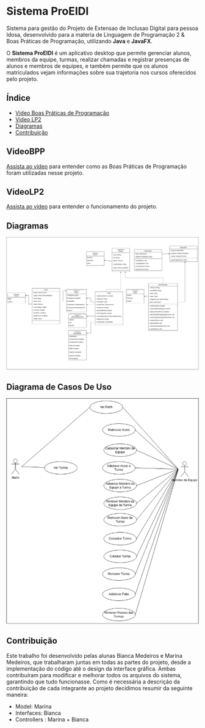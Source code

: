 # Sistema ProEIDI

Sistema para gestão do Projeto de Extensao de Inclusao Digital para pessoa Idosa, desenvolvido para a materia de Linguagem de Programação 2 & Boas Práticas de Programação, utilizando **Java** e **JavaFX**.

O **Sistema ProEIDI** é um aplicativo desktop que permite gerenciar alunos, membros da equipe, turmas, realizar chamadas e registrar presenças de alunos e membros de equipes, e também permite que os alunos matriculados vejam informações sobre sua trajetoria nos cursos oferecidos pelo projeto.

## Índice

- [Video Boas Práticas de Programação](#VideoBPP)
- [Video LP2](#VideoLP2)
- [Diagramas](#Diagramas)
- [Contribuição](#contribuição)

## VideoBPP

[Assista ao vídeo](https://drive.google.com/file/d/1x2mwhO2-hTOzwcdMPXVNWPEy5he2O8Yu/view?usp=sharing) para entender como as Boas Práticas de Programação foram utilizadas nesse projeto.

## VideoLP2

[Assista ao vídeo](https://drive.google.com/file/d/1x2mwhO2-hTOzwcdMPXVNWPEy5he2O8Yu/view?usp=sharing) para entender o funcionamento do projeto.

## Diagramas
![Diagrama de Classes](diagrams/ClassesProedi.png)

## Diagrama de Casos De Uso
![Diagrama de Casos De Uso](diagrams/CasosDeUsoProeidi.png)

## Contribuição

Este trabalho foi desenvolvido pelas alunas Bianca Medeiros e Marina Medeiros, que trabalharam juntas em todas as partes do projeto, desde a implementação do código até o design da interface gráfica. Ambas contribuíram para modificar e melhorar todos os arquivos do sistema, garantindo que tudo funcionasse. Como é necessária a descrição da contribuição de cada integrante ao projeto decidimos resumir da seguinte maneira:

- Model: Marina
- Interfaces: Bianca
- Controllers : Marina + Bianca
